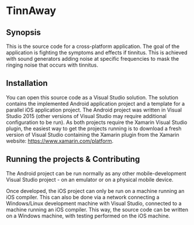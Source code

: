 # TinnAway

## Synopsis

This is the source code for a cross-platform application. The goal of the application is fighting the symptoms and effects if tinnitus. This is achieved with sound generators adding noise at specific frequencies to mask the ringing noise that occurs with tinnitus.

## Installation

You can open this source code as a Visual Studio solution. The solution contains the implemented Android application project and a template for a parallel iOS application project. The Android project was written in Visual Studio 2015 (other versions of Visual Studio may require additional configuration to be run).
As both projects require the Xamarin Visual Studio plugin, the easiest way to get the projects running is to download a fresh version of Visual Studio containing the Xamarin plugin from the Xamarin website: https://www.xamarin.com/platform.

## Running the projects & Contributing

The Android project can be run normally as any other mobile-development Visual Studio project - on an emulator or on a physical mobile device.

Once developed, the iOS project can only be run on a machine running an iOS compiler. This can also be done via a network connecting a Windows/Linux development machine with Visual Studio, connected to a machine running an iOS compiler. This way, the source code can be written on a Windows machine, with testing performed on the iOS machine.
